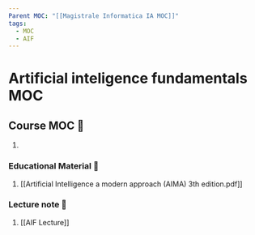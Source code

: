 ```yaml
---
Parent MOC: "[[Magistrale Informatica IA MOC]]"
tags:
  - MOC
  - AIF
---
```

# Artificial inteligence fundamentals MOC

## Course MOC  📒
1. 



### Educational Material 🧱
1. [[Artificial Intelligence a modern approach (AIMA) 3th edition.pdf]]



### Lecture note 🧱
1. [[AIF Lecture]]
